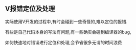 ## V报错定位及处理

实际使用V开发的过程中,有时会碰到一些奇怪的,难以定位的报错.

有些是自己代码本身的写法有问题,有一些确实会碰到编译器的bug,

如何快速地对错误进行定位和处理,会节省很多无谓的时间浪费

